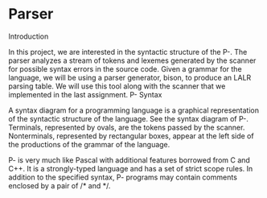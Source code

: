 # Parser
Introduction

In this project, we are interested in the syntactic structure of the P-. The parser analyzes a stream of tokens and lexemes generated by the scanner for possible syntax errors in the source code. Given a grammar for the language, we will be using a parser generator, bison, to produce an LALR parsing table. We will use this tool along with the scanner that we implemented in the last assignment.
P- Syntax

A syntax diagram for a programming language is a graphical representation of the syntactic structure of the language. See the syntax diagram of P-. Terminals, represented by ovals, are the tokens passed by the scanner. Nonterminals, represented by rectangular boxes, appear at the left side of the productions of the grammar of the language.

P- is very much like Pascal with additional features borrowed from C and C++. It is a strongly-typed language and has a set of strict scope rules. In addition to the specified syntax, P- programs may contain comments enclosed by a pair of /* and */.
